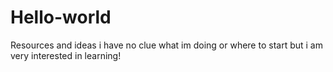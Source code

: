 # Hello-world
Resources and ideas
i have no clue what im doing or where to start but i am very interested in learning!
